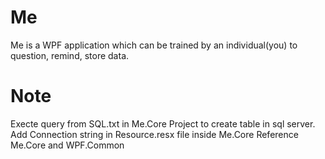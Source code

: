 # Me
Me is a WPF application which can be trained by an individual(you) to question, remind, store data.

# Note
Execte query from SQL.txt in Me.Core Project to create table in sql server.
Add Connection string in Resource.resx file inside Me.Core
Reference Me.Core and WPF.Common
